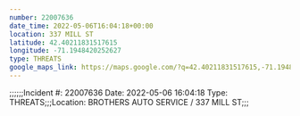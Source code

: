 ```yaml
---
number: 22007636
date_time: 2022-05-06T16:04:18+00:00
location: 337 MILL ST
latitude: 42.40211831517615
longitude: -71.1948420252627
type: THREATS
google_maps_link: https://maps.google.com/?q=42.40211831517615,-71.1948420252627
---
```


;;;;;;Incident #: 22007636  Date: 2022-05-06 16:04:18   Type: THREATS;;;Location: BROTHERS AUTO SERVICE / 337 MILL ST;;;
